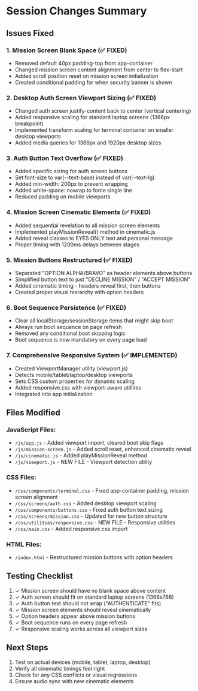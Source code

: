 # Session Changes Summary

## Issues Fixed

### 1. Mission Screen Blank Space (✅ FIXED)
- Removed default 40px padding-top from app-container
- Changed mission screen content alignment from center to flex-start
- Added scroll position reset on mission screen initialization
- Created conditional padding for when security banner is shown

### 2. Desktop Auth Screen Viewport Sizing (✅ FIXED)
- Changed auth screen justify-content back to center (vertical centering)
- Added responsive scaling for standard laptop screens (1366px breakpoint)
- Implemented transform scaling for terminal container on smaller desktop viewports
- Added media queries for 1366px and 1920px desktop sizes

### 3. Auth Button Text Overflow (✅ FIXED)
- Added specific sizing for auth screen buttons
- Set font-size to var(--text-base) instead of var(--text-lg)
- Added min-width: 200px to prevent wrapping
- Added white-space: nowrap to force single line
- Reduced padding on mobile viewports

### 4. Mission Screen Cinematic Elements (✅ FIXED)
- Added sequential revelation to all mission screen elements
- Implemented playMissionReveal() method in cinematic.js
- Added reveal classes to EYES ONLY text and personal message
- Proper timing with 1200ms delays between stages

### 5. Mission Buttons Restructured (✅ FIXED)
- Separated "OPTION ALPHA/BRAVO" as header elements above buttons
- Simplified button text to just "DECLINE MISSION" / "ACCEPT MISSION"
- Added cinematic timing - headers reveal first, then buttons
- Created proper visual hierarchy with option headers

### 6. Boot Sequence Persistence (✅ FIXED)
- Clear all localStorage/sessionStorage items that might skip boot
- Always run boot sequence on page refresh
- Removed any conditional boot skipping logic
- Boot sequence is now mandatory on every page load

### 7. Comprehensive Responsive System (✅ IMPLEMENTED)
- Created ViewportManager utility (viewport.js)
- Detects mobile/tablet/laptop/desktop viewports
- Sets CSS custom properties for dynamic scaling
- Added responsive.css with viewport-aware utilities
- Integrated into app initialization

## Files Modified

### JavaScript Files:
- `/js/app.js` - Added viewport import, cleared boot skip flags
- `/js/mission-screen.js` - Added scroll reset, enhanced cinematic reveal
- `/js/cinematic.js` - Added playMissionReveal method
- `/js/viewport.js` - NEW FILE - Viewport detection utility

### CSS Files:
- `/css/components/terminal.css` - Fixed app-container padding, mission screen alignment
- `/css/screens/auth.css` - Added desktop viewport scaling
- `/css/components/buttons.css` - Fixed auth button text sizing
- `/css/screens/mission.css` - Updated for new button structure
- `/css/utilities/responsive.css` - NEW FILE - Responsive utilities
- `/css/main.css` - Added responsive.css import

### HTML Files:
- `/index.html` - Restructured mission buttons with option headers

## Testing Checklist

1. ✓ Mission screen should have no blank space above content
2. ✓ Auth screen should fit on standard laptop screens (1366x768)
3. ✓ Auth button text should not wrap ("AUTHENTICATE" fits)
4. ✓ Mission screen elements should reveal cinematically
5. ✓ Option headers appear above mission buttons
6. ✓ Boot sequence runs on every page refresh
7. ✓ Responsive scaling works across all viewport sizes

## Next Steps

1. Test on actual devices (mobile, tablet, laptop, desktop)
2. Verify all cinematic timings feel right
3. Check for any CSS conflicts or visual regressions
4. Ensure audio sync with new cinematic elements